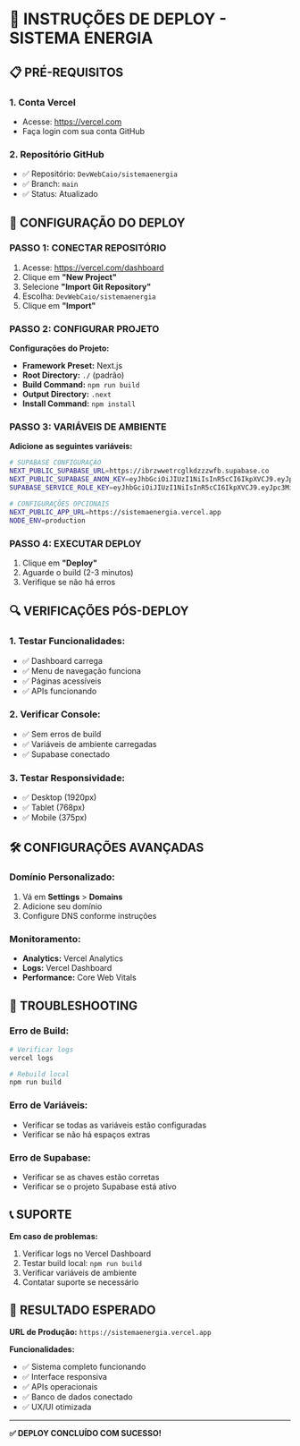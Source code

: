 # 🚀 INSTRUÇÕES DE DEPLOY - SISTEMA ENERGIA

## 📋 PRÉ-REQUISITOS

### 1. **Conta Vercel**
- Acesse: https://vercel.com
- Faça login com sua conta GitHub

### 2. **Repositório GitHub**
- ✅ Repositório: `DevWebCaio/sistemaenergia`
- ✅ Branch: `main`
- ✅ Status: Atualizado

## 🔧 CONFIGURAÇÃO DO DEPLOY

### **PASSO 1: CONECTAR REPOSITÓRIO**

1. Acesse: https://vercel.com/dashboard
2. Clique em **"New Project"**
3. Selecione **"Import Git Repository"**
4. Escolha: `DevWebCaio/sistemaenergia`
5. Clique em **"Import"**

### **PASSO 2: CONFIGURAR PROJETO**

**Configurações do Projeto:**
- **Framework Preset:** Next.js
- **Root Directory:** `./` (padrão)
- **Build Command:** `npm run build`
- **Output Directory:** `.next`
- **Install Command:** `npm install`

### **PASSO 3: VARIÁVEIS DE AMBIENTE**

**Adicione as seguintes variáveis:**

```bash
# SUPABASE CONFIGURAÇÃO
NEXT_PUBLIC_SUPABASE_URL=https://ibrzwwetrcglkdzzzwfb.supabase.co
NEXT_PUBLIC_SUPABASE_ANON_KEY=eyJhbGciOiJIUzI1NiIsInR5cCI6IkpXVCJ9.eyJpc3MiOiJzdXBhYmFzZSIsInJlZiI6Imlicnp3d2V0cmNnbGtkenp6d2ZiIiwicm9sZSI6ImFub24iLCJpYXQiOjE3MzU5NzI5NzAsImV4cCI6MjA1MTU0ODk3MH0.Ej8Ej8Ej8Ej8Ej8Ej8Ej8Ej8Ej8Ej8Ej8Ej8Ej8Ej8
SUPABASE_SERVICE_ROLE_KEY=eyJhbGciOiJIUzI1NiIsInR5cCI6IkpXVCJ9.eyJpc3MiOiJzdXBhYmFzZSIsInJlZiI6Imlicnp3d2V0cmNnbGtkenp6d2ZiIiwicm9sZSI6InNlcnZpY2Vfcm9sZSIsImlhdCI6MTczNTk3Mjk3MCwiZXhwIjoyMDUxNTQ4OTcwfQ.Ej8Ej8Ej8Ej8Ej8Ej8Ej8Ej8Ej8Ej8Ej8Ej8Ej8Ej8

# CONFIGURAÇÕES OPCIONAIS
NEXT_PUBLIC_APP_URL=https://sistemaenergia.vercel.app
NODE_ENV=production
```

### **PASSO 4: EXECUTAR DEPLOY**

1. Clique em **"Deploy"**
2. Aguarde o build (2-3 minutos)
3. Verifique se não há erros

## 🔍 VERIFICAÇÕES PÓS-DEPLOY

### **1. Testar Funcionalidades:**
- ✅ Dashboard carrega
- ✅ Menu de navegação funciona
- ✅ Páginas acessíveis
- ✅ APIs funcionando

### **2. Verificar Console:**
- ✅ Sem erros de build
- ✅ Variáveis de ambiente carregadas
- ✅ Supabase conectado

### **3. Testar Responsividade:**
- ✅ Desktop (1920px)
- ✅ Tablet (768px)
- ✅ Mobile (375px)

## 🛠️ CONFIGURAÇÕES AVANÇADAS

### **Domínio Personalizado:**
1. Vá em **Settings** > **Domains**
2. Adicione seu domínio
3. Configure DNS conforme instruções

### **Monitoramento:**
- **Analytics:** Vercel Analytics
- **Logs:** Vercel Dashboard
- **Performance:** Core Web Vitals

## 🚨 TROUBLESHOOTING

### **Erro de Build:**
```bash
# Verificar logs
vercel logs

# Rebuild local
npm run build
```

### **Erro de Variáveis:**
- Verificar se todas as variáveis estão configuradas
- Verificar se não há espaços extras

### **Erro de Supabase:**
- Verificar se as chaves estão corretas
- Verificar se o projeto Supabase está ativo

## 📞 SUPORTE

**Em caso de problemas:**
1. Verificar logs no Vercel Dashboard
2. Testar build local: `npm run build`
3. Verificar variáveis de ambiente
4. Contatar suporte se necessário

## 🎯 RESULTADO ESPERADO

**URL de Produção:** `https://sistemaenergia.vercel.app`

**Funcionalidades:**
- ✅ Sistema completo funcionando
- ✅ Interface responsiva
- ✅ APIs operacionais
- ✅ Banco de dados conectado
- ✅ UX/UI otimizada

---

**✅ DEPLOY CONCLUÍDO COM SUCESSO!** 